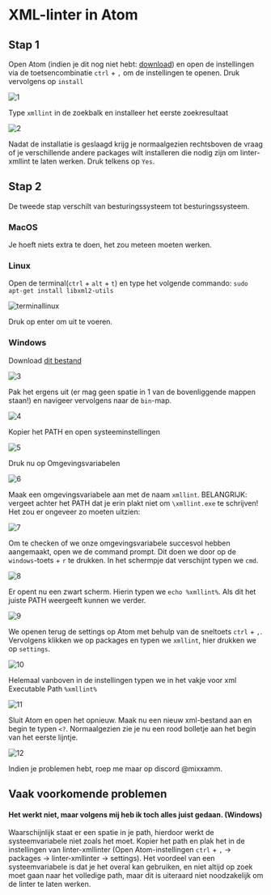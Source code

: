 # XML-linter in Atom
## Stap 1
Open Atom (indien je dit nog niet hebt: [download](https://atom.io/)) en open de instellingen via de toetsencombinatie `ctrl` + `,` om de instellingen te openen. Druk vervolgens op `install`

![1](1.png)

Type `xmllint` in de zoekbalk en installeer het eerste zoekresultaat

![2](2.png)

Nadat de installatie is geslaagd krijg je normaalgezien rechtsboven de vraag of je verschillende andere packages wilt installeren
die nodig zijn om linter-xmllint te laten werken. Druk telkens op `Yes`.

## Stap 2
De tweede stap verschilt van besturingssysteem tot besturingssysteem.

### MacOS
Je hoeft niets extra te doen, het zou meteen moeten werken.

### Linux
Open de terminal(`ctrl` + `alt` + `t`) en type het volgende commando:
`sudo apt-get install libxml2-utils`

![terminallinux](terminallinux.png)

Druk op enter om uit te voeren.

### Windows
Download [dit bestand](https://www.dropbox.com/s/xyhecziybkxlh8u/xmlvalidator.zip?dl=0)

![3](3.png)

Pak het ergens uit (er mag geen spatie in 1 van de bovenliggende mappen staan!) en navigeer vervolgens naar de `bin`-map.

![4](4.png)

Kopier het PATH en open systeeminstellingen

![5](5.png)

Druk nu op Omgevingsvariabelen

![6](6.png)

Maak een omgevingsvariabele aan met de naam `xmllint`. BELANGRIJK: vergeet achter het PATH dat je erin plakt niet om `\xmllint.exe` te schrijven!
Het zou er ongeveer zo moeten uitzien:

![7](7.png)

Om te checken of we onze omgevingsvariabele succesvol hebben aangemaakt, open we de command prompt. Dit doen we door op de `windows`-toets +  `r` te drukken. In het schermpje dat verschijnt typen we `cmd`.

![8](8.png)

Er opent nu een zwart scherm. Hierin typen we `echo %xmllint%`. Als dit het juiste PATH weergeeft kunnen we verder.

![9](9.png)

We openen terug de settings op Atom met behulp van de sneltoets `ctrl` + `,`.
Vervolgens klikken we op packages en typen we `xmllint`, hier drukken we op `settings`.

![10](10.png)

Helemaal vanboven in de instellingen typen we in het vakje voor xml Executable Path `%xmllint%`

![11](11.png)

Sluit Atom en open het opnieuw. Maak nu een nieuw xml-bestand aan en begin te typen `<?`.
Normaalgezien zie je nu een rood bolletje aan het begin van het eerste lijntje.

![12](12.png)

Indien je problemen hebt, roep me maar op discord @mixxamm.

## Vaak voorkomende problemen
#### Het werkt niet, maar volgens mij heb ik toch alles juist gedaan. (Windows)
Waarschijnlijk staat er een spatie in je path, hierdoor werkt de systeemvariabele niet zoals het moet. Kopier het path en plak het in de instellingen van linter-xmllinter (Open Atom-instellingen `ctrl` + `,` -> packages -> linter-xmllinter -> settings).
Het voordeel van een systeemvariabele is dat je het overal kan gebruiken, en niet altijd op zoek moet gaan naar het volledige path, maar dit is uiteraard niet noodzakelijk om de linter te laten werken.

